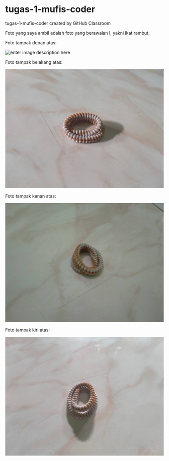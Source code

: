 # tugas-1-mufis-coder
tugas-1-mufis-coder created by GitHub Classroom

Foto yang saya ambil adalah foto yang berawalan I, yakni ikat rambut.

Foto tampak depan atas:

![enter image description here]({Aset\depan-atas.jpg})

Foto tampak belakang atas:

![enter image description here](Aset\belakang-atas.jpg)

Foto tampak kanan atas:

![enter image description here](Aset\kanan-atas.jpg)

Foto tampak kiri atas:

![enter image description here](Aset\kiri-atas.jpg)